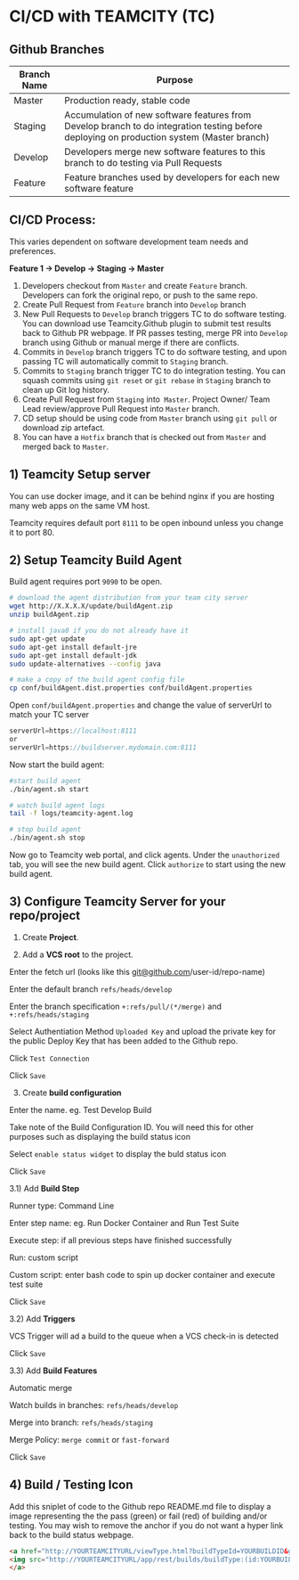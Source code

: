 # CI/CD with TEAMCITY (TC)


## Github Branches
Branch Name | Purpose
---|---
Master | Production ready, stable code
Staging | Accumulation of new software features from Develop branch to do integration testing before deploying on production system (Master branch)
Develop | Developers merge new software features to this branch to do testing via Pull Requests
Feature | Feature branches used by developers for each new software feature

## CI/CD Process:
This varies dependent on software development team needs and preferences.

**Feature 1 -> Develop -> Staging -> Master**


1) Developers checkout from `Master` and create `Feature` branch.  Developers can fork the original repo, or push to the same repo. 
2) Create Pull Request from `Feature` branch into `Develop` branch
3) New Pull Requests to `Develop` branch triggers TC to do software testing.  You can download use Teamcity.Github plugin to submit test results back to Github PR webpage.  If PR passes testing, merge PR into `Develop` branch using Github or manual merge if there are conflicts.
4) Commits in `Develop` branch triggers TC to do software testing, and upon passing TC will automatically commit to `Staging` branch.
5) Commits to `Staging` branch trigger TC to do integration testing.  You can squash commits using `git reset` or `git rebase` in `Staging` branch to clean up Git log history.
6) Create Pull Request from `Staging` into` Master`.  Project Owner/ Team Lead review/approve Pull Request into `Master` branch.
7) CD setup should be using code from `Master` branch using `git pull` or download zip artefact.
8) You can have a `Hotfix` branch that is checked out from `Master` and merged back to `Master`.



## 1) Teamcity Setup server

You can use docker image, and it can be behind nginx if you are hosting many web apps on the same VM host.

Teamcity requires default port `8111` to be open inbound unless you change it to port 80.

## 2) Setup Teamcity Build Agent


Build agent requires port `9090` to be open.

```sh
# download the agent distribution from your team city server
wget http://X.X.X.X/update/buildAgent.zip 
unzip buildAgent.zip

# install java8 if you do not already have it
sudo apt-get update
sudo apt-get install default-jre
sudo apt-get install default-jdk
sudo update-alternatives --config java

# make a copy of the build agent config file
cp conf/buildAgent.dist.properties conf/buildAgent.properties

```

Open `conf/buildAgent.properties` and change the value of serverUrl to match your TC server

```js
serverUrl=https://localhost:8111
or 
serverUrl=https://buildserver.mydomain.com:8111
```

Now start the build agent:

```sh
#start build agent
./bin/agent.sh start

# watch build agent logs
tail -f logs/teamcity-agent.log

# stop build agent
./bin/agent.sh stop
```


Now go to Teamcity web portal, and click agents.  Under the `unauthorized` tab, you will see the new build agent. Click `authorize` to start using the new build agent.


## 3) Configure Teamcity Server for your repo/project

1) Create **Project**.  


2) Add a **VCS root** to the project.  

Enter the fetch url (looks like this git@github.com/user-id/repo-name)  

Enter the default branch `refs/heads/develop`

Enter the branch specification `+:refs/pull/(*/merge)` and `+:refs/heads/staging`

Select Authentiation Method `Uploaded Key` and upload the private key for the public Deploy Key that has been added to the Github repo.

Click `Test Connection`

Click `Save`


3) Create **build configuration**

Enter the name.  eg.  Test Develop Build

Take note of the Build Configuration ID.  You will need this for other purposes such as displaying the build status icon

Select `enable status widget` to display the buld status icon

Click `Save`


3.1) Add **Build Step**

Runner type: Command Line

Enter step name: eg. Run Docker Container and Run Test Suite

Execute step: if all previous steps have finished successfully

Run: custom script

Custom script:  enter bash code to spin up docker container and execute test suite

Click `Save`

3.2) Add  **Triggers**

VCS Trigger will ad a build to the queue when a VCS check-in is detected

Click `Save`

3.3) Add **Build Features**

Automatic merge

Watch builds in branches: `refs/heads/develop`

Merge into branch: `refs/heads/staging`

Merge Policy: `merge commit` or `fast-forward`

Click `Save`








## 4) Build / Testing Icon
Add this sniplet of code to the Github repo README.md file to display a image representing the the pass (green) or fail (red) of building and/or testing.  You may wish to remove the anchor if you do not want a hyper link back to the build status webpage.

```html
<a href="http://YOURTEAMCITYURL/viewType.html?buildTypeId=YOURBUILDID&guest=1">
<img src="http://YOURTEAMCITYURL/app/rest/builds/buildType:(id:YOURBUILDID)/statusIcon"/>
</a>
```
